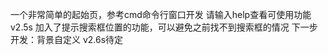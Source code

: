 一个非常简单的起始页，参考cmd命令行窗口开发
请输入help查看可使用功能
v2.5s 加入了提示搜索框位置的功能，可以避免之前找不到搜索框的情况
      下一步开发：背景自定义
v2.6s待定
